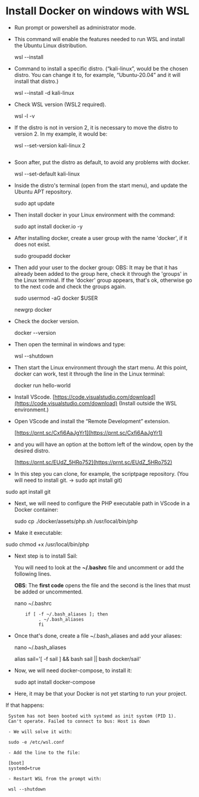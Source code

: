 # Install Docker on windows with WSL
- Run prompt or powershell as administrator mode.
- This command will enable the features needed to run WSL and install the Ubuntu Linux distribution.
    
     wsl --install
    
- Command to install a specific distro. (“kali-linux”, would be the chosen distro. You can change it to, for example, “Ubuntu-20.04” and it will install that distro.)
    
     wsl --install -d kali-linux
    
- Check WSL version (WSL2 required).
    
     wsl -l -v
    
- If the distro is not in version 2, it is necessary to move the distro to version 2. In my example, it would be:
    
     wsl --set-version kali-linux 2
     ```
    
- Soon after, put the distro as default, to avoid any problems with docker.
    
     wsl --set-default kali-linux
    
- Inside the distro's terminal (open from the start menu), and update the Ubuntu APT repository.
    
     sudo apt update
    
- Then install docker in your Linux environment with the command:
    
     sudo apt install docker.io -y
    
- After installing docker, create a user group with the name 'docker', if it does not exist.
    
     sudo groupadd docker
    
- Then add your user to the docker group:
OBS: It may be that it has already been added to the group here, check it through the 'groups' in the Linux terminal. If the 'docker' group appears, that's ok, otherwise go to the next code and check the groups again.
    
     sudo usermod -aG docker $USER
    
     newgrp docker
    
- Check the docker version.
    
     docker --version
    
- Then open the terminal in windows and type:
    
     wsl --shutdown
    
- Then start the Linux environment through the start menu.
At this point, docker can work, test it through the line in the Linux terminal:
    
     docker run hello-world
    
- Install VScode. [https://code.visualstudio.com/download](https://code.visualstudio.com/download) (Install outside the WSL environment.)
- Open VScode and install the “Remote Development” extension.
    
     [https://prnt.sc/Cxfi6AaJgYr1](https://prnt.sc/Cxfi6AaJgYr1)
    
- and you will have an option at the bottom left of the window, open by the desired distro.
    
     [https://prnt.sc/EUdZ_5HRo752](https://prnt.sc/EUdZ_5HRo752)
    
- In this step you can clone, for example, the scriptpage repository. (You will need to install git. → sudo apt install git)

sudo apt install git


- Next, we will need to configure the PHP executable path in VScode in a Docker container:

     sudo cp ./docker/assets/php.sh /usr/local/bin/php

- Make it executable:

sudo chmod +x /usr/local/bin/php

- Next step is to install Sail:
    
     You will need to look at the **~/.bashrc** file and uncomment or add the following lines.
    
     **OBS**: The **first code** opens the file and the second is the lines that must be added or uncommented.
    

     nano ~/.bashrc

          if [ -f ~/.bash_aliases ]; then
               . ~/.bash_aliases
               fi

- Once that's done, create a file ~/.bash_aliases and add your aliases:

     nano ~/.bash_aliases

     alias sail='[ -f sail ] && bash sail || bash docker/sail'

- Now, we will need docker-compose, to install it:

     sudo apt install docker-compose

- Here, it may be that your Docker is not yet starting to run your project.

If that happens:

     System has not been booted with systemd as init system (PID 1).
     Can't operate. Failed to connect to bus: Host is down

     - We will solve it with:

     sudo -e /etc/wsl.conf

     - Add the line to the file:

     [boot]
     systemd=true

     - Restart WSL from the prompt with:

     wsl --shutdown

